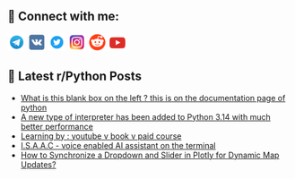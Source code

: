 ## 🔎 Connect with me:
[<img src="https://github.com/bullbesh/bullbesh/blob/main/images/Telegram.png" width="32" height="32" />](https://t.me/bullbesh)
[<img src="https://github.com/bullbesh/bullbesh/blob/main/images/VK.png" width="32" height="32" />](https://vk.com/bullbesh)
[<img src="https://github.com/bullbesh/bullbesh/blob/main/images/Twitter.png" width="32" height="32" />](https://twitter.com/bullbesh1)
[<img src="https://github.com/bullbesh/bullbesh/blob/main/images/Instagram.png" width="32" height="32" />](https://www.instagram.com/bullbesh)
[<img src="https://github.com/bullbesh/bullbesh/blob/main/images/Reddit.png" width="32" height="32" />](https://www.reddit.com/user/bullbesh)
[<img src="https://github.com/bullbesh/bullbesh/blob/main/images/YouTube.png" width="32" height="32" />](https://www.youtube.com/channel/UCtfjRs6uzgq5mfm8S06WTcg)

## 📕 Latest r/Python Posts
<!-- BLOG-POST-LIST:START -->
- [What is this blank box on the left ? this is on the documentation page of python](https://www.reddit.com/r/Python/comments/1ikwb6i/what_is_this_blank_box_on_the_left_this_is_on_the/)
- [A new type of interpreter has been added to Python 3.14 with much better performance](https://www.reddit.com/r/Python/comments/1iks79k/a_new_type_of_interpreter_has_been_added_to/)
- [Learning by : youtube v book v paid course](https://www.reddit.com/r/Python/comments/1ikroa3/learning_by_youtube_v_book_v_paid_course/)
- [I.S.A.A.C - voice enabled AI assistant on the terminal](https://www.reddit.com/r/Python/comments/1iknsk8/isaac_voice_enabled_ai_assistant_on_the_terminal/)
- [How to Synchronize a Dropdown and Slider in Plotly for Dynamic Map Updates?](https://www.reddit.com/r/Python/comments/1ikm1t1/how_to_synchronize_a_dropdown_and_slider_in/)
<!-- BLOG-POST-LIST:END -->
